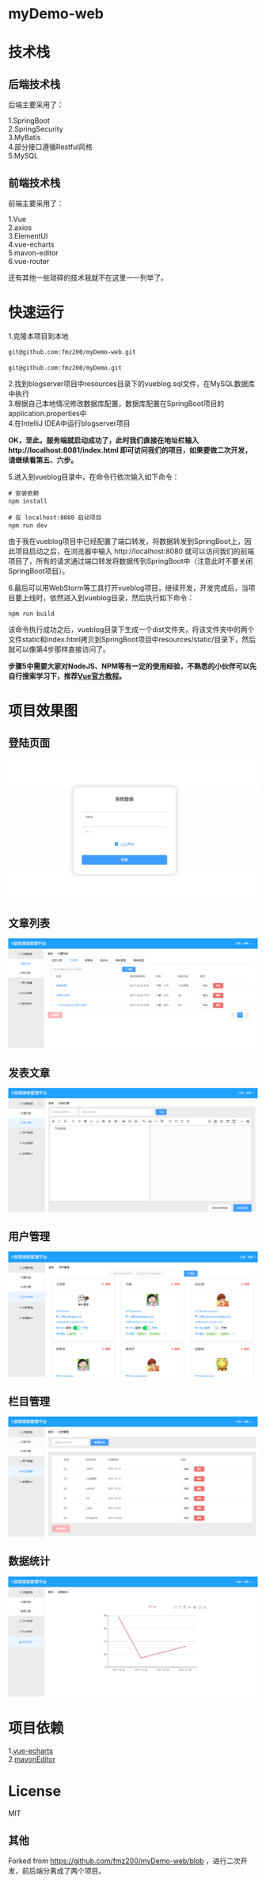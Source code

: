 # myDemo-web

# 技术栈

## 后端技术栈

后端主要采用了：

1.SpringBoot  
2.SpringSecurity  
3.MyBatis  
4.部分接口遵循Restful风格  
5.MySQL

## 前端技术栈

前端主要采用了：

1.Vue  
2.axios  
3.ElementUI  
4.vue-echarts  
5.mavon-editor  
6.vue-router

还有其他一些琐碎的技术我就不在这里一一列举了。

# 快速运行

1.克隆本项目到本地

```
git@github.com:fmz200/myDemo-web.git

git@github.com:fmz200/myDemo.git
```

2.找到blogserver项目中resources目录下的vueblog.sql文件，在MySQL数据库中执行  
3.根据自己本地情况修改数据库配置，数据库配置在SpringBoot项目的application.properties中  
4.在IntelliJ IDEA中运行blogserver项目

**OK，至此，服务端就启动成功了，此时我们直接在地址栏输入 http://localhost:8081/index.html 即可访问我们的项目，如果要做二次开发，请继续看第五、六步。**

5.进入到vueblog目录中，在命令行依次输入如下命令：

```
# 安装依赖
npm install

# 在 localhost:8080 启动项目
npm run dev
```  

由于我在vueblog项目中已经配置了端口转发，将数据转发到SpringBoot上，因此项目启动之后，在浏览器中输入 http://localhost:8080 就可以访问我们的前端项目了，所有的请求通过端口转发将数据传到SpringBoot中（注意此时不要关闭SpringBoot项目）。

6.最后可以用WebStorm等工具打开vueblog项目，继续开发，开发完成后，当项目要上线时，依然进入到vueblog目录，然后执行如下命令：

```
npm run build
```  

该命令执行成功之后，vueblog目录下生成一个dist文件夹，将该文件夹中的两个文件static和index.html拷贝到SpringBoot项目中resources/static/目录下，然后就可以像第4步那样直接访问了。


**步骤5中需要大家对NodeJS、NPM等有一定的使用经验，不熟悉的小伙伴可以先自行搜索学习下，推荐[Vue官方教程](https://cn.vuejs.org/v2/guide/)。**


# 项目效果图

## 登陆页面

![登录](https://raw.githubusercontent.com/fmz200/myDemo-web/master/doc/login.png)

## 文章列表

![文章列表](https://raw.githubusercontent.com/fmz200/myDemo-web/master/doc/article.png)

## 发表文章

![发表文章](https://raw.githubusercontent.com/fmz200/myDemo-web/master/doc/post.png)

## 用户管理

![用户管理](https://raw.githubusercontent.com/fmz200/myDemo-web/master/doc/usermana.png)

## 栏目管理

![栏目管理](https://raw.githubusercontent.com/fmz200/myDemo-web/master/doc/category.png)

## 数据统计

![数据统计](https://raw.githubusercontent.com/fmz200/myDemo-web/master/doc/datastatistics.png)

# 项目依赖

1.[vue-echarts](https://github.com/Justineo/vue-echarts)  
2.[mavonEditor](https://github.com/hinesboy/mavonEditor)

# License

MIT

## 其他

Forked from https://github.com/fmz200/myDemo-web/blob ，进行二次开发，前后端分离成了两个项目。